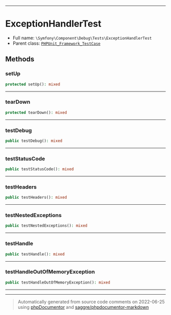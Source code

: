 ***

# ExceptionHandlerTest





* Full name: `\Symfony\Component\Debug\Tests\ExceptionHandlerTest`
* Parent class: [`PHPUnit_Framework_TestCase`](../../../../PHPUnit_Framework_TestCase.md)




## Methods


### setUp



```php
protected setUp(): mixed
```











***

### tearDown



```php
protected tearDown(): mixed
```











***

### testDebug



```php
public testDebug(): mixed
```











***

### testStatusCode



```php
public testStatusCode(): mixed
```











***

### testHeaders



```php
public testHeaders(): mixed
```











***

### testNestedExceptions



```php
public testNestedExceptions(): mixed
```











***

### testHandle



```php
public testHandle(): mixed
```











***

### testHandleOutOfMemoryException



```php
public testHandleOutOfMemoryException(): mixed
```











***


***
> Automatically generated from source code comments on 2022-06-25 using [phpDocumentor](http://www.phpdoc.org/) and [saggre/phpdocumentor-markdown](https://github.com/Saggre/phpDocumentor-markdown)
